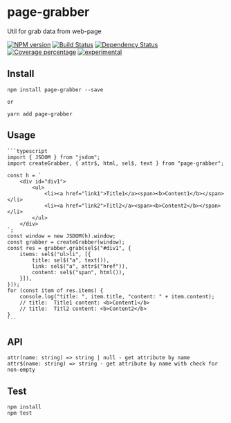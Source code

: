 # page-grabber

Util for grab data from web-page

[![NPM version][npm-image]][npm-url] [![Build Status][travis-image]][travis-url] [![Dependency Status][daviddm-image]][daviddm-url] [![Coverage percentage][coveralls-image]][coveralls-url]
[![experimental](http://badges.github.io/stability-badges/dist/experimental.svg)](http://github.com/badges/stability-badges)

## Install

    npm install page-grabber --save

    or 
    
    yarn add page-grabber

## Usage

    ```typescript
    import { JSDOM } from "jsdom";
    import createGrabber, { attr$, html, sel$, text } from "page-grabber";

    const h = `
        <div id="div1">
            <ul>
                <li><a href="link1">Title1</a><span><b>Content1</b></span></li>
                <li><a href="link2">Titl2</a><span><b>Content2</b></span></li>
            </ul>
        </div>
    `;
    const window = new JSDOM(h).window;
    const grabber = createGrabber(window);
    const res = grabber.grab(sel$("#div1", {
        items: sel$("ul>li", [{
            title: sel$("a", text()),
            link: sel$("a", attr$("href")),
            content: sel$("span", html()),
        }]),
    }));
    for (const item of res.items) {
        console.log("title: ", item.title, "content: " + item.content);
        // title:  Title1 content: <b>Content1</b>
        // title:  Titl2 content: <b>Content2</b>
    }
    ```

## API

    attr(name: string) => string | null - get attribute by name
    attr$(name: string) => string - get attribute by name with check for non-empty

## Test

    npm install
    npm test

[npm-image]: https://badge.fury.io/js/page-grabber.svg
[npm-url]: https://npmjs.org/package/page-grabber
[travis-image]: https://travis-ci.org/arvitaly/page-grabber.svg?branch=master
[travis-url]: https://travis-ci.org/arvitaly/page-grabber
[daviddm-image]: https://david-dm.org/arvitaly/page-grabber.svg?theme=shields.io
[daviddm-url]: https://david-dm.org/arvitaly/page-grabber
[coveralls-image]: https://coveralls.io/repos/arvitaly/page-grabber/badge.svg
[coveralls-url]: https://coveralls.io/r/arvitaly/page-grabber
